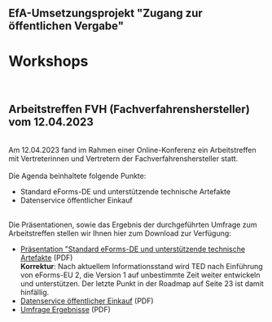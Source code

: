 ## EfA-Umsetzungsprojekt "Zugang zur öffentlichen Vergabe"
# Workshops
<br>

## Arbeitstreffen FVH (Fachverfahrenshersteller) vom 12.04.2023
<br>
Am 12.04.2023 fand im Rahmen einer Online-Konferenz ein Arbeitstreffen mit Vertreterinnen und Vertretern der Fachverfahrenshersteller statt.
<br><br>
Die Agenda beinhaltete folgende Punkte:

- Standard eForms-DE und unterstützende technische Artefakte
- Datenservice öffentlicher Einkauf
<br><br>

Die Präsentationen, sowie das Ergebnis der durchgeführten Umfrage zum Arbeitstreffen stellen wir Ihnen hier zum Download zur Verfügung:

- [Präsentation "Standard eForms-DE und unterstützende technische Artefakte](/downloads/arbeistreffen-eforms-2023-04-12.pdf) (PDF)<br>
**Korrektur**: Nach aktuellem Informationsstand wird TED nach Einführung von eForms-EU 2, die Version 1 auf unbestimmte Zeit weiter entwickeln und unterstützen. Der letzte Punkt in der Roadmap auf Seite 23 ist damit hinfällig.  
- [Datenservice öffentlicher Einkauf](/downloads/arbeitstreffen-d%C3%B6e-2023-04-12.pdf) (PDF)
- [Umfrage Ergebnisse](/downloads/Menti-Ergebnis.pdf) (PDF)
